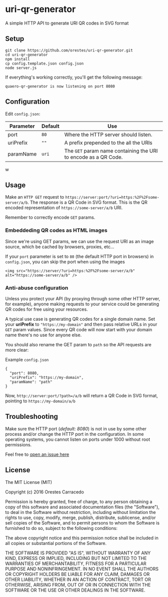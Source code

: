 # uri-qr-generator

A simple HTTP API to generate URI QR codes in SVG format

## Setup

```
git clone https://github.com/orestes/uri-qr-generator.git
cd uri-qr-generator
npm install
cp config.template.json config.json
node server.js
```

If everything's working correctly, you'll get the following message:

```
quaero-qr-generator is now listening on port 8080
```

## Configuration

Edit `config.json`:

| Parameter | Default |  Use |
|-|-|-|
| port | `80` | Where the HTTP server should listen. |
| uriPrefix | `""`|   A prefix prepended to the all the URIs |
| paramName | `uri` | The `GET` param name containing the URI to encode as a QR Code. |
w
## Usage

Make an `HTTP GET` request to `https://server:port/?uri=https:%2F%2Fsome-server/a/b`. The response is a QR Code in SVG format. This is the QR encoded representation of `https://some-server/a/b` URI.

Remember to correctly encode `GET` params.

### Embeddeding QR codes as HTML images

Since we're using GET params, we can use the request URI as an image source, which be cached by browsers, proxies, etc...

If your `port` parameter is set to `80` (the default HTTP port in browsers) in `config.json`, you can skip the port when using the images

`<img src="https://server/?uri=https:%2F%2Fsome-server/a/b" alt="https://some-server/a/b" />`

### Anti-abuse configuration

Unless you protect your API (by proxying through some other HTTP server, for example), anyone making requests to your service could be generating QR codes for free using your resources.

A typical use case is generating QR codes for a single domain name. Set your **uriPrefix** to `"https://my-domain"` and then pass relative URLs in your `GET` param values. Since every QR code will now start with your domain name there's no use for anyone else.

You should also rename the GET param to `path` so the API requests are more clear:

Example `config.json`

```
{
  "port": 8080,
  "uriPrefix": "https://my-domain",
  "paramName": "path"
}
```

Now, `http://server:port/?path=/a/b` will return a QR Code in SVG format, pointing to `https://my-domain/a/b`

## Troubleshooting

Make sure the HTTP port (*default: 8080*) is not in use by some other process and/or change the HTTP port in the configuration. In some operating systems, you cannot listen on ports under 1000 without root permissions.

Feel free to [open an issue here](https://github.com/orestes/uri-qr-generator/issues)

## License
The MIT License (MIT)

Copyright (c) 2016 Orestes Carracedo

Permission is hereby granted, free of charge, to any person obtaining a copy
of this software and associated documentation files (the "Software"), to deal
in the Software without restriction, including without limitation the rights
to use, copy, modify, merge, publish, distribute, sublicense, and/or sell
copies of the Software, and to permit persons to whom the Software is
furnished to do so, subject to the following conditions:

The above copyright notice and this permission notice shall be included in
all copies or substantial portions of the Software.

THE SOFTWARE IS PROVIDED "AS IS", WITHOUT WARRANTY OF ANY KIND, EXPRESS OR
IMPLIED, INCLUDING BUT NOT LIMITED TO THE WARRANTIES OF MERCHANTABILITY,
FITNESS FOR A PARTICULAR PURPOSE AND NONINFRINGEMENT. IN NO EVENT SHALL THE
AUTHORS OR COPYRIGHT HOLDERS BE LIABLE FOR ANY CLAIM, DAMAGES OR OTHER
LIABILITY, WHETHER IN AN ACTION OF CONTRACT, TORT OR OTHERWISE, ARISING FROM,
OUT OF OR IN CONNECTION WITH THE SOFTWARE OR THE USE OR OTHER DEALINGS IN
THE SOFTWARE.
